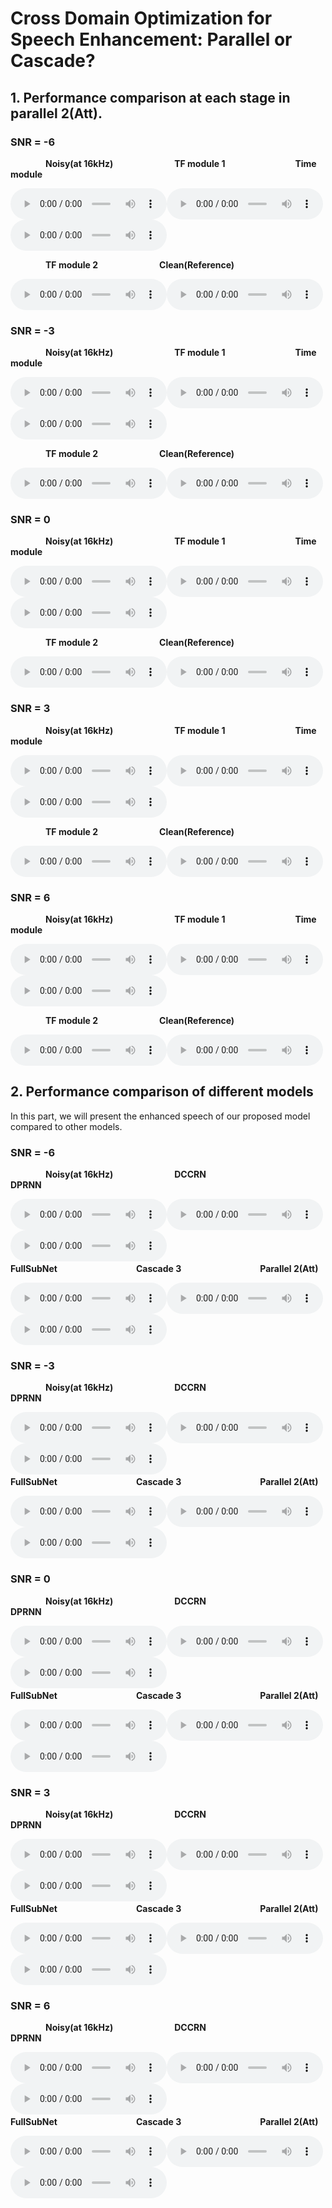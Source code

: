 

# **Cross Domain Optimization for Speech Enhancement: Parallel or Cascade?**

## **1. Performance comparison at each stage in parallel 2(Att).**

### SNR = -6

&emsp;&emsp;&emsp;&emsp;**Noisy(at 16kHz)**&emsp;&emsp;&emsp;&emsp;&emsp;&emsp;&emsp;**TF module 1**&emsp;&emsp;&emsp;&emsp;&emsp;&emsp;&emsp;&emsp;**Time module**

<audio controls="" style="width: 250px; height: 50px"><source src="demopage1/noisy_-6.wav" type="audio/wav"></audio><audio controls="" style="width: 250px; height: 50px"><source src="demopage1/TF1_-6.wav" type="audio/wav"></audio><audio controls="" style="width: 250px; height: 50px"><source src="demopage1/Time_-6.wav" type="audio/wav"></audio>

&emsp;&emsp;&emsp;&emsp;**TF module 2**&emsp;&emsp;&emsp;&emsp;&emsp;&emsp;&emsp;**Clean(Reference)**

<audio controls="" style="width: 250px; height: 50px"><source src="demopage1/TF2_-6.wav" type="audio/wav"></audio><audio controls="" style="width: 250px; height: 50px"><source src="demopage1/clean_-6.wav" type="audio/wav"></audio>

### SNR = -3

&emsp;&emsp;&emsp;&emsp;**Noisy(at 16kHz)**&emsp;&emsp;&emsp;&emsp;&emsp;&emsp;&emsp;**TF module 1**&emsp;&emsp;&emsp;&emsp;&emsp;&emsp;&emsp;&emsp;**Time module**

<audio controls="" style="width: 250px; height: 50px"><source src="demopage1/noisy_-3.wav" type="audio/wav"></audio><audio controls="" style="width: 250px; height: 50px"><source src="demopage1/TF1_-3.wav" type="audio/wav"></audio><audio controls="" style="width: 250px; height: 50px"><source src="demopage1/Time_-3.wav" type="audio/wav"></audio>

&emsp;&emsp;&emsp;&emsp;**TF module 2**&emsp;&emsp;&emsp;&emsp;&emsp;&emsp;&emsp;**Clean(Reference)**

<audio controls="" style="width: 250px; height: 50px"><source src="demopage1/TF2_-3.wav" type="audio/wav"></audio><audio controls="" style="width: 250px; height: 50px"><source src="demopage1/clean_-3.wav" type="audio/wav"></audio>

### SNR = 0

&emsp;&emsp;&emsp;&emsp;**Noisy(at 16kHz)**&emsp;&emsp;&emsp;&emsp;&emsp;&emsp;&emsp;**TF module 1**&emsp;&emsp;&emsp;&emsp;&emsp;&emsp;&emsp;&emsp;**Time module**

<audio controls="" style="width: 250px; height: 50px"><source src="demopage1/noisy_0.wav" type="audio/wav"></audio><audio controls="" style="width: 250px; height: 50px"><source src="demopage1/TF1_0.wav" type="audio/wav"></audio><audio controls="" style="width: 250px; height: 50px"><source src="demopage1/Time_0.wav" type="audio/wav"></audio>

&emsp;&emsp;&emsp;&emsp;**TF module 2**&emsp;&emsp;&emsp;&emsp;&emsp;&emsp;&emsp;**Clean(Reference)**

<audio controls="" style="width: 250px; height: 50px"><source src="demopage1/TF2_0.wav" type="audio/wav"></audio><audio controls="" style="width: 250px; height: 50px"><source src="demopage1/clean_0.wav" type="audio/wav"></audio>

### SNR = 3

&emsp;&emsp;&emsp;&emsp;**Noisy(at 16kHz)**&emsp;&emsp;&emsp;&emsp;&emsp;&emsp;&emsp;**TF module 1**&emsp;&emsp;&emsp;&emsp;&emsp;&emsp;&emsp;&emsp;**Time module**

<audio controls="" style="width: 250px; height: 50px"><source src="demopage1/noisy_3.wav" type="audio/wav"></audio><audio controls="" style="width: 250px; height: 50px"><source src="demopage1/TF1_3.wav" type="audio/wav"></audio><audio controls="" style="width: 250px; height: 50px"><source src="demopage1/Time_3.wav" type="audio/wav"></audio>

&emsp;&emsp;&emsp;&emsp;**TF module 2**&emsp;&emsp;&emsp;&emsp;&emsp;&emsp;&emsp;**Clean(Reference)**

<audio controls="" style="width: 250px; height: 50px"><source src="demopage1/TF2_3.wav" type="audio/wav"></audio><audio controls="" style="width: 250px; height: 50px"><source src="demopage1/clean_3.wav" type="audio/wav"></audio>
### SNR = 6

&emsp;&emsp;&emsp;&emsp;**Noisy(at 16kHz)**&emsp;&emsp;&emsp;&emsp;&emsp;&emsp;&emsp;**TF module 1**&emsp;&emsp;&emsp;&emsp;&emsp;&emsp;&emsp;&emsp;**Time module**

<audio controls="" style="width: 250px; height: 50px"><source src="demopage1/noisy_6.wav" type="audio/wav"></audio><audio controls="" style="width: 250px; height: 50px"><source src="demopage1/TF1_6.wav" type="audio/wav"></audio><audio controls="" style="width: 250px; height: 50px"><source src="demopage1/Time_6.wav" type="audio/wav"></audio>

&emsp;&emsp;&emsp;&emsp;**TF module 2**&emsp;&emsp;&emsp;&emsp;&emsp;&emsp;&emsp;**Clean(Reference)**

<audio controls="" style="width: 250px; height: 50px"><source src="demopage1/TF2_6.wav" type="audio/wav"></audio><audio controls="" style="width: 250px; height: 50px"><source src="demopage1/clean_6.wav" type="audio/wav"></audio>

## **2. Performance comparison of different models**

In this part, we will present the enhanced speech of our proposed model compared to other models.

### SNR = -6



&emsp;&emsp;&emsp;&emsp;**Noisy(at 16kHz)**&emsp;&emsp;&emsp;&emsp;&emsp;&emsp;&emsp;**DCCRN**&emsp;&emsp;&emsp;&emsp;&emsp;&emsp;&emsp;&emsp;&emsp;&emsp;&emsp;&emsp;**DPRNN**

<audio controls="" style="width: 250px; height: 50px"><source src="noisy_-6.wav" type="audio/wav"></audio><audio controls="" style="width: 250px; height: 50px"><source src="DCCRN_-6.wav" type="audio/wav"></audio><audio controls="" style="width: 250px; height: 50px"><source src="DPRNN_-6.wav" type="audio/wav"></audio>
&emsp;&emsp;&emsp;&emsp;**FullSubNet**&emsp;&emsp;&emsp;&emsp;&emsp;&emsp;&emsp;&emsp;&emsp;**Cascade 3**&emsp;&emsp;&emsp;&emsp;&emsp;&emsp;&emsp;&emsp;&emsp;**Parallel 2(Att)**

<audio controls="" style="width: 250px; height: 50px"><source src="fullsubnet_-6.wav" type="audio/wav"></audio><audio controls="" style="width: 250px; height: 50px"><source src="cascade_-6.wav" type="audio/wav"></audio><audio controls="" style="width: 250px; height: 50px"><source src="parallel_-6.wav" type="audio/wav"></audio>


### SNR = -3



&emsp;&emsp;&emsp;&emsp;**Noisy(at 16kHz)**&emsp;&emsp;&emsp;&emsp;&emsp;&emsp;&emsp;**DCCRN**&emsp;&emsp;&emsp;&emsp;&emsp;&emsp;&emsp;&emsp;&emsp;&emsp;&emsp;&emsp;**DPRNN**

<audio controls="" style="width: 250px; height: 50px"><source src="noisy_-3.wav" type="audio/wav"></audio><audio controls="" style="width: 250px; height: 50px"><source src="DCCRN_-3.wav" type="audio/wav"></audio><audio controls="" style="width: 250px; height: 50px"><source src="DPRNN_-3.wav" type="audio/wav"></audio>
&emsp;&emsp;&emsp;&emsp;**FullSubNet**&emsp;&emsp;&emsp;&emsp;&emsp;&emsp;&emsp;&emsp;&emsp;**Cascade 3**&emsp;&emsp;&emsp;&emsp;&emsp;&emsp;&emsp;&emsp;&emsp;**Parallel 2(Att)**

<audio controls="" style="width: 250px; height: 50px"><source src="fullsubnet_-3.wav" type="audio/wav"></audio><audio controls="" style="width: 250px; height: 50px"><source src="cascade_-3.wav" type="audio/wav"></audio><audio controls="" style="width: 250px; height: 50px"><source src="parallel_-3.wav" type="audio/wav"></audio>

### SNR = 0


&emsp;&emsp;&emsp;&emsp;**Noisy(at 16kHz)**&emsp;&emsp;&emsp;&emsp;&emsp;&emsp;&emsp;**DCCRN**&emsp;&emsp;&emsp;&emsp;&emsp;&emsp;&emsp;&emsp;&emsp;&emsp;&emsp;&emsp;**DPRNN**

<audio controls="" style="width: 250px; height: 50px"><source src="noisy_0.wav" type="audio/wav"></audio><audio controls="" style="width: 250px; height: 50px"><source src="DCCRN_0.wav" type="audio/wav"></audio><audio controls="" style="width: 250px; height: 50px"><source src="DPRNN_0.wav" type="audio/wav"></audio>
&emsp;&emsp;&emsp;&emsp;**FullSubNet**&emsp;&emsp;&emsp;&emsp;&emsp;&emsp;&emsp;&emsp;&emsp;**Cascade 3**&emsp;&emsp;&emsp;&emsp;&emsp;&emsp;&emsp;&emsp;&emsp;**Parallel 2(Att)**

<audio controls="" style="width: 250px; height: 50px"><source src="fullsubnet_0.wav" type="audio/wav"></audio><audio controls="" style="width: 250px; height: 50px"><source src="cascade_0.wav" type="audio/wav"></audio><audio controls="" style="width: 250px; height: 50px"><source src="parallel_0.wav" type="audio/wav"></audio>

### SNR = 3



&emsp;&emsp;&emsp;&emsp;**Noisy(at 16kHz)**&emsp;&emsp;&emsp;&emsp;&emsp;&emsp;&emsp;**DCCRN**&emsp;&emsp;&emsp;&emsp;&emsp;&emsp;&emsp;&emsp;&emsp;&emsp;&emsp;&emsp;**DPRNN**

<audio controls="" style="width: 250px; height: 50px"><source src="noisy_3.wav" type="audio/wav"></audio><audio controls="" style="width: 250px; height: 50px"><source src="DCCRN_3.wav" type="audio/wav"></audio><audio controls="" style="width: 250px; height: 50px"><source src="DPRNN_3.wav" type="audio/wav"></audio>
&emsp;&emsp;&emsp;&emsp;**FullSubNet**&emsp;&emsp;&emsp;&emsp;&emsp;&emsp;&emsp;&emsp;&emsp;**Cascade 3**&emsp;&emsp;&emsp;&emsp;&emsp;&emsp;&emsp;&emsp;&emsp;**Parallel 2(Att)**

<audio controls="" style="width: 250px; height: 50px"><source src="fullsubnet_3.wav" type="audio/wav"></audio><audio controls="" style="width: 250px; height: 50px"><source src="cascade_3.wav" type="audio/wav"></audio><audio controls="" style="width: 250px; height: 50px"><source src="parallel_3.wav" type="audio/wav"></audio>

### SNR = 6



&emsp;&emsp;&emsp;&emsp;**Noisy(at 16kHz)**&emsp;&emsp;&emsp;&emsp;&emsp;&emsp;&emsp;**DCCRN**&emsp;&emsp;&emsp;&emsp;&emsp;&emsp;&emsp;&emsp;&emsp;&emsp;&emsp;&emsp;**DPRNN**

<audio controls="" style="width: 250px; height: 50px"><source src="noisy_6.wav" type="audio/wav"></audio><audio controls="" style="width: 250px; height: 50px"><source src="DCCRN_6.wav" type="audio/wav"></audio><audio controls="" style="width: 250px; height: 50px"><source src="DPRNN_6.wav" type="audio/wav"></audio>
&emsp;&emsp;&emsp;&emsp;**FullSubNet**&emsp;&emsp;&emsp;&emsp;&emsp;&emsp;&emsp;&emsp;&emsp;**Cascade 3**&emsp;&emsp;&emsp;&emsp;&emsp;&emsp;&emsp;&emsp;&emsp;**Parallel 2(Att)**

<audio controls="" style="width: 250px; height: 50px"><source src="fullsubnet_6.wav" type="audio/wav"></audio><audio controls="" style="width: 250px; height: 50px"><source src="cascade_6.wav" type="audio/wav"></audio><audio controls="" style="width: 250px; height: 50px"><source src="parallel_6.wav" type="audio/wav"></audio>

